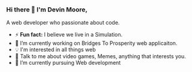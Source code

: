 ### Hi there 👋 I'm Devin Moore,
A web developer who passionate about code.

- ⚡ **Fun fact:** I believe we live in a Simulation.
- 🔭 I’m currently working on Bridges To Prosperity web applicaiton.
- 💡 I'm interested in all things web
- 💬 Talk to me about video games, Memes, anything that interests you.
- 🌱 I’m currently pursuing Web development
